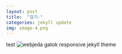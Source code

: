 ```yaml
---
layout: post
title:  "감기-"
categories: jekyll update
img: image-4.png
---
```

test
![webjeda gatok responsive jekyll theme]({{site.baseurl}}/images/1806/18121201.jpg)